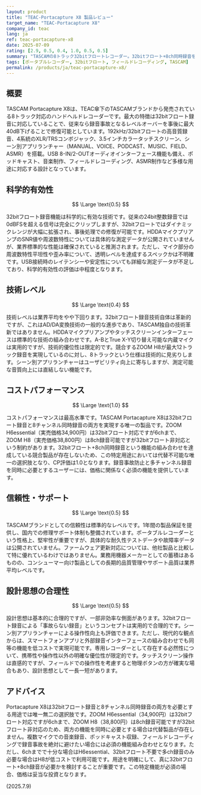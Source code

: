 ```yaml
---
layout: product
title: "TEAC-Portacapture X8 製品レビュー"
target_name: "TEAC-Portacapture X8"
company_id: teac
lang: ja
ref: teac-portacapture-x8
date: 2025-07-09
rating: [2.9, 0.5, 0.4, 1.0, 0.5, 0.5]
summary: "TASCAMの8トラック32bitフロートレコーダー。32bitフロート+8ch同時録音を両立する唯一の製品として、代替不可能な機能を提供しCP値1.0を達成。"
tags: [ポータブルレコーダー, 32bitフロート, フィールドレコーディング, TASCAM]
permalink: /products/ja/teac-portacapture-x8/
---
```


## 概要

TASCAM Portacapture X8は、TEAC傘下のTASCAMブランドから発売されている8トラック対応のハンドヘルドレコーダーです。最大の特徴は32bitフロート録音に対応していることで、従来なら録音事故となるレベルオーバーを事後に最大40dB下げることで修復可能としています。192kHz/32bitフロートの高音質録音、4系統のXLR/TRSコンボジャック、3.5インチカラータッチスクリーン、シーン別アプリランチャー（MANUAL、VOICE、PODCAST、MUSIC、FIELD、ASMR）を搭載。USB 8-IN/2-OUTオーディオインターフェース機能も備え、ポッドキャスト、音楽制作、フィールドレコーディング、ASMR制作など多様な用途に対応する設計となっています。

## 科学的有効性

$$ \Large \text{0.5} $$

32bitフロート録音機能は科学的に有効な技術です。従来の24bit整数録音では0dBFSを超える信号は完全にクリップしますが、32bitフロートではダイナミックレンジが大幅に拡張され、事後処理での修復が可能です。HDDAマイクプリアンプのSNR値や周波数特性については具体的な測定データが公開されていませんが、業界標準的な性能は確保されていると推測されます。ただし、マイク部分の周波数特性平坦性や歪み率について、透明レベルを達成するスペックかは不明確です。USB接続時のレイテンシーや安定性についても詳細な測定データが不足しており、科学的有効性の評価は中程度となります。

## 技術レベル

$$ \Large \text{0.4} $$

技術レベルは業界平均をやや下回ります。32bitフロート録音技術自体は革新的ですが、これはAD/DA変換技術の一般的な進歩であり、TASCAM独自の技術革新ではありません。HDDAマイクプリアンプやタッチスクリーンインターフェースは標準的な技術の組み合わせです。A-BとTrue X-Y切り替え可能な内蔵マイクは実用的ですが、技術的優位性は限定的です。競合するZOOM H8が最大12トラック録音を実現しているのに対し、8トラックという仕様は技術的に見劣りします。シーン別アプリランチャーはユーザビリティ向上に寄与しますが、測定可能な音質向上には直結しない機能です。

## コストパフォーマンス

$$ \Large \text{1.0} $$

コストパフォーマンスは最高水準です。TASCAM Portacapture X8は32bitフロート録音と8チャンネル同時録音の両方を実現する唯一の製品です。ZOOM H6essential（実売価格34,900円）は32bitフロート対応ですが6chまで、ZOOM H8（実売価格38,800円）は8ch録音可能ですが32bitフロート非対応という制約があります。32bitフロート+8ch同時録音という機能の組み合わせを達成している競合製品が存在しないため、この特定用途においては代替不可能な唯一の選択肢となり、CP評価は1.0となります。録音事故防止と多チャンネル録音を同時に必要とするユーザーには、価格に関係なく必須の機能を提供しています。

## 信頼性・サポート

$$ \Large \text{0.5} $$

TASCAMブランドとしての信頼性は標準的なレベルです。1年間の製品保証を提供し、国内での修理サポート体制も整備されています。ポータブルレコーダーという性格上、堅牢性が重要ですが、具体的な耐久性テストデータや故障率データは公開されていません。ファームウェア更新対応については、他社製品と比較して特に優れているわけではありません。業務用機器メーカーとしての蓄積はあるものの、コンシューマー向け製品としての長期的品質管理やサポート品質は業界平均レベルです。

## 設計思想の合理性

$$ \Large \text{0.5} $$

設計思想は基本的に合理的ですが、一部非効率な側面があります。32bitフロート録音による「事故らない録音」というコンセプトは実用的で合理的です。シーン別アプリランチャーによる操作性向上も評価できます。ただし、現代的な観点からは、スマートフォンアプリと外部録音インターフェースの組み合わせでも同等の機能を低コストで実現可能です。専用レコーダーとして存在する必然性について、携帯性や操作性以外の明確な優位性が限定的です。タッチスクリーン操作は直感的ですが、フィールドでの操作性を考慮すると物理ボタンの方が確実な場合もあり、設計思想として一長一短があります。

## アドバイス

Portacapture X8は32bitフロート録音と8チャンネル同時録音の両方を必要とする用途では唯一無二の選択肢です。ZOOM H6essential（34,900円）は32bitフロート対応ですが6chまで、ZOOM H8（38,800円）は8ch録音可能ですが32bitフロート非対応のため、両方の機能を同時に必要とする場合は代替製品が存在しません。複数マイクでの音楽録音、ポッドキャスト収録、フィールドレコーディングで録音事故を絶対に避けたい場合には必須の機能組み合わせとなります。ただし、6chまでで十分な場合はH6essential、32bitフロート不要で多ch録音のみ必要な場合はH8が低コストで利用可能です。用途を明確にして、真に32bitフロート+8ch録音が必要かを検討することが重要です。この特定機能が必須の場合、価格は妥当な投資となります。

(2025.7.9)
